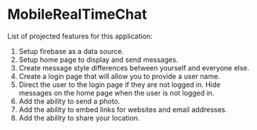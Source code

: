 # MobileRealTimeChat
List of projected features for this application:  
1. Setup firebase as a data source.  
2. Setup home page to display and send messages.  
3. Create message style differences between yourself and everyone else.  
4. Create a login page that will allow you to provide a user name.  
5. Direct the user to the login page if they are not logged in.  Hide messages on the home page when the user is not logged in.
6. Add the ability to send a photo.
7. Add the ability to embed links for websites and email addresses.
8. Add the ability to share your location.
